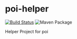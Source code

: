 # poi-helper

[![Build Status](https://travis-ci.org/anthunt/poi-helper.svg?branch=master)](https://travis-ci.org/anthunt/poi-helper)
![Maven Package](https://github.com/anthunt/poi-helper/workflows/Maven%20Package/badge.svg)

Helper Project for poi
